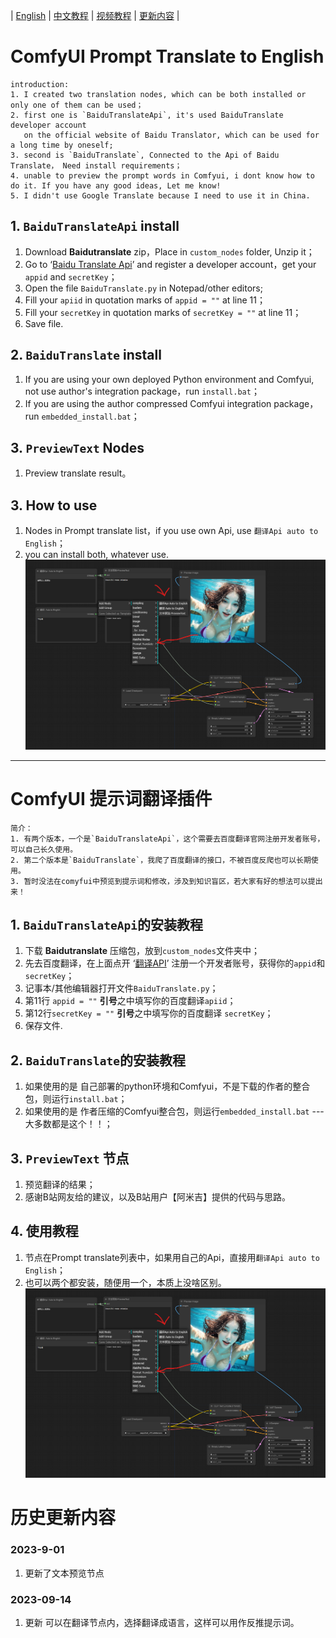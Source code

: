  |  [English](#1-baidutranslateapi-install) | [中文教程](#comfyui-提示词翻译插件) | [视频教程](https://www.bilibili.com/video/BV1qw411Q7U9/?share_source=copy_web&vd_source=09df7e2da9d48d5fb9dcfe4ed69f071b) | [更新内容](#历史更新内容) |
# ComfyUI Prompt Translate to English
    introduction:
    1. I created two translation nodes, which can be both installed or only one of them can be used；
    2. first one is `BaiduTranslateApi`, it's used BaiduTranslate developer account 
       on the official website of Baidu Translator, which can be used for a long time by oneself;
    3. second is `BaiduTranslate`, Connected to the Api of Baidu Translate， Need install requirements；
    4. unable to preview the prompt words in Comfyui, i dont know how to do it. If you have any good ideas, Let me know!
    5. I didn't use Google Translate because I need to use it in China.
## 1. `BaiduTranslateApi` install
1. Download **Baidutranslate** zip，Place in `custom_nodes` folder, Unzip it；
2. Go to ‘[Baidu Translate Api](https://fanyi-api.baidu.com/?fr=pcHeader)’ and register a developer account，get your `appid` and `secretKey`；
3. Open the file `BaiduTranslate.py` in Notepad/other editors;
4. Fill your `apiid` in quotation marks of `appid = ""` at line 11；
4. Fill your `secretKey` in quotation marks of `secretKey = ""` at line 11；
6. Save file.
## 2. `BaiduTranslate` install
1. If you are using your own deployed Python environment and Comfyui, not use author's integration package，run `install.bat`；
2. If you are using the author compressed Comfyui integration package，run `embedded_install.bat`；

## 3. `PreviewText` Nodes
1. Preview translate result。

## 3. How to use
1. Nodes in Prompt translate list，if you use own Api, use `翻译Api auto to English`；
2. you can install both, whatever use.
![节点使用演示](./img/BaiduTranslate.png)
-----
# ComfyUI 提示词翻译插件
    简介：
    1. 有两个版本，一个是`BaiduTranslateApi`，这个需要去百度翻译官网注册开发者账号，可以自己长久使用。
    2. 第二个版本是`BaiduTranslate`，我爬了百度翻译的接口，不被百度反爬也可以长期使用。
    3. 暂时没法在comyfui中预览到提示词和修改，涉及到知识盲区，若大家有好的想法可以提出来！
## 1. `BaiduTranslateApi`的安装教程
1. 下载 **Baidutranslate** 压缩包，放到`custom_nodes`文件夹中；
2. 先去百度翻译，在上面点开 ‘[翻译API](https://fanyi-api.baidu.com/?fr=pcHeader)’ 注册一个开发者账号，获得你的`appid`和`secretKey`；
3. 记事本/其他编辑器打开文件`BaiduTranslate.py`；
4. 第11行 `appid = ""` **引号**之中填写你的百度翻译`apiid`；
5. 第12行`secretKey = ""`  **引号**之中填写你的百度翻译 `secretKey`；
6. 保存文件.
## 2. `BaiduTranslate`的安装教程
1. 如果使用的是 自己部署的python环境和Comfyui，不是下载的作者的整合包，则运行`install.bat`；
2. 如果使用的是 作者压缩的Comfyui整合包，则运行`embedded_install.bat` --- 大多数都是这个！！；

## 3. `PreviewText` 节点
1. 预览翻译的结果；
2. 感谢B站网友给的建议，以及B站用户【阿米吉】提供的代码与思路。

## 4. 使用教程
1. 节点在Prompt translate列表中，如果用自己的Api，直接用`翻译Api auto to English`；
2. 也可以两个都安装，随便用一个，本质上没啥区别。
![节点使用演示](./img/BaiduTranslate.png)

# 历史更新内容
### 2023-9-01
1. 更新了文本预览节点

### 2023-09-14
1. 更新 可以在翻译节点内，选择翻译成语言，这样可以用作反推提示词。
